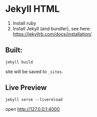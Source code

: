 Jekyll HTML
===========

1. Install ruby
2. Install Jekyll (and bundler), see here: https://jekyllrb.com/docs/installation/

## Built:

```
jekyll build
```

site will be saved to `_sites`.

## Live Preview

```
jekyll serve --livereload
```

open
http://127.0.0.1:4000

